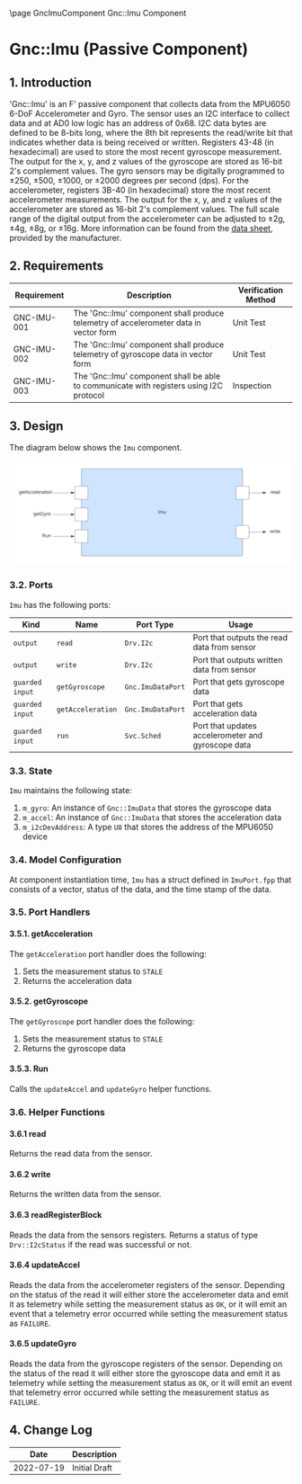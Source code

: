 \page GncImuComponent Gnc::Imu Component
# Gnc::Imu (Passive Component)

## 1. Introduction
'Gnc::Imu' is an F' passive component that collects data from the MPU6050 6-DoF Accelerometer and Gyro. 
The sensor uses an I2C interface to collect data and at AD0 low logic has an address of 0x68. 
I2C data bytes are defined to be 8-bits long, where the 8th bit represents the read/write bit that 
indicates whether data is being received or written. 
Registers 43-48 (in hexadecimal) are used to store the most recent gyroscope measurement. 
The output for the x, y, and z values of the gyroscope are stored as 16-bit 2's complement values.
The gyro sensors may be digitally programmed to ±250, ±500, ±1000, or ±2000 degrees per second (dps).
For the accelerometer, registers 3B-40 (in hexadecimal) store the most recent accelerometer measurements.
The output for the x, y, and z values of the accelerometer are stored as 16-bit 2's complement values.
The full scale range of the digital output from the accelerometer can be adjusted to ±2g, ±4g, ±8g, or ±16g.
More information can be found from the [data sheet](https://learn.adafruit.com/mpu6050-6-dof-accelerometer-and-gyro/downloads), 
provided by the manufacturer.

## 2. Requirements

| Requirement | Description                                                                             | Verification Method |
|-------------|-----------------------------------------------------------------------------------------|---------------------|
| GNC-IMU-001 | The 'Gnc::Imu' component shall produce telemetry of accelerometer data in vector form   | Unit Test           |
| GNC-IMU-002 | The 'Gnc::Imu' component shall produce telemetry of gyroscope data in vector form       | Unit Test           |
| GNC-IMU-003 | The 'Gnc::Imu' component shall be able to communicate with registers using I2C protocol | Inspection          |

## 3. Design 
The diagram below shows the `Imu` component.

<div>
<img src="img/imu.png" width=700/>
</div>

### 3.2. Ports
`Imu` has the following ports: 

| Kind            | Name              | Port Type         | Usage                                              |
|-----------------|-------------------|-------------------|----------------------------------------------------|
| `output`        | `read`            | `Drv.I2c`         | Port that outputs the read data from sensor        |
| `output`        | `write`           | `Drv.I2c`         | Port that outputs written data from sensor         |
| `guarded input` | `getGyroscope`    | `Gnc.ImuDataPort` | Port that gets gyroscope data                      |
| `guarded input` | `getAcceleration` | `Gnc.ImuDataPort` | Port that gets acceleration data                   |
| `guarded input` | `run`             | `Svc.Sched`       | Port that updates accelerometer and gyroscope data |

### 3.3. State
`Imu` maintains the following state:
1. `m_gyro`: An instance of `Gnc::ImuData` that stores the gyroscope data
2. `m_accel`: An instance of `Gnc::ImuData` that stores the acceleration data
3. `m_i2cDevAddress`: A type `U8` that stores the address of the MPU6050 device

### 3.4. Model Configuration
At component instantiation time, `Imu` has a struct defined in `ImuPort.fpp` that consists of a vector, status of the
data, and the time stamp of the data. 

### 3.5. Port Handlers

#### 3.5.1. getAcceleration
The `getAcceleration` port handler does the following: 
1. Sets the measurement status to `STALE`
2. Returns the acceleration data

#### 3.5.2. getGyroscope
The `getGyroscope` port handler does the following:
1. Sets the measurement status to `STALE`
2. Returns the gyroscope data

#### 3.5.3. Run
Calls the `updateAccel` and `updateGyro` helper functions. 

### 3.6. Helper Functions

#### 3.6.1 read 
Returns the read data from the sensor.

#### 3.6.2 write
Returns the written data from the sensor. 

#### 3.6.3 readRegisterBlock
Reads the data from the sensors registers. Returns a status of type `Drv::I2cStatus` if the read was successful or not. 

#### 3.6.4 updateAccel
Reads the data from the accelerometer registers of the sensor. Depending on the status of the read it will either store 
the accelerometer data and emit it as telemetry while setting the measurement status as `OK`, or it will emit an event 
that a telemetry error occurred while setting the measurement status as `FAILURE`. 

#### 3.6.5 updateGyro
Reads the data from the gyroscope registers of the sensor. Depending on the status of the read it will either store the
gyroscope data and emit it as telemetry while setting the measurement status as `OK`, or it will emit an event that 
telemetry error occurred while setting the measurement status as `FAILURE`.

## 4. Change Log

| Date       | Description |
|------------|---|
| 2022-07-19 | Initial Draft |